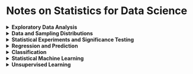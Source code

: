 # Notes on Statistics for Data Science

<details>
<summary><b>Exploratory Data Analysis</b></summary>

-  Estimates of Location
-  Elements of Structured Data
-  Compute the mean, trimmed mean, the median of the state 
-  Compute the average murder rate for the country
-  Compute the median murder rate for the country
-  Estimates of Variability
-  Estimates Based on Percentiles
-  Percentile: Precise Definition
-  Computing standard deviation, quantiles, and MAD of State Population
-  Exploring Data Distribution
-  Percentiles and Boxplots
-  Compute some percentiles of the murder rate by state
-  Plotting boxplot of the population by state
-  Frequency Table and Histograms
-  Compute Frequency Table for Population By State
-  Plotting a Histogram
-  Density Plots and Estimates
-  Plotting density plot superposed on a histogram
-  Exploring Binary and Categorical Data
-  Plotting Bar Charts of Airport Delays Per Year By Cause
-  Mode and Expected Value
-  Probability
-  Further Reading
-  Correlation
-  Compute Correlation Between Telecommunication Stock Returns From June 2015 Through July 2021 
-  Compute Heatmap of Daily Returns for Major Exchange-traded Funds (ETFs)
-  Scatterplots
-  Plotting Scatterplot of Correlation Between Returns for ATT and Verizon
-  Exploring Two or More Variables
-  Hexagonal Binning and Contours (Plotting Numeric Versus Numeric Data)
-  Plotting Hexagonal Binning of Relationship Between the Finished Square Feet and Tax-assessed Value for Homes in King County
-  Plotting Contour Plot for Tax-assessed Value vs. Finished Square Feet
-  Two Categorical Variables
-  Compute Contingency Table Between a Grade of a Personal Loan and Outcome of That Loan
-  Categorical and Numeric Data
-  Plotting Boxplot of Percentage of Flights in a Month By Carrier’s Control
-  Plotting Violin Plot of Percent of Airline Delays by Carrier
-  Visualizing Multiple Variables
-  Plotting Facets (Hexagonal Bins of Tax-assessed Value vs. Finished Square Feet Conditioning on Zip Code)
</details>

<details>
<summary><b>Data and Sampling Distributions</b></summary>

-  Random Sampling and Sample Bias
-  Size Versus Quality: When Does Size Matter?
-  Sample Mean Versus Population Mean
-  Selection Bias
-  Sampling Distribution of a Statistic
-  Plotting histogram of annual income of loan applicants, mean of 5 applicants, mean of 20 applicants
-  The Bootstrap
-  Bootstrap confidence interval for the annual income of loan applicants, based on a sample of 20
-  Compute boostrap statistics (bias and standard error)
-  Confidence Intervals
-  Normal Distribution
-  Standard Normal and QQ-Plots
-  Plotting QQ-Plot of a sample of 100 values drawn from a standard normal distribution
-  Long-Tailed Distribution
-  Plotting QQ-Plot of the returns for Netflix(NFLX)
-  Student's t-Distribution
-  Binomial Distribution
-  Compute binomial PMF and CDF of observing 3 sales in 200 clicks with p = .02
-  Chi-Square Distribution
-  F-Distribution
-  Poisson and Related Distributions
-  Simulating and plotting poisson distribution
-  Simulating and plotting exponential distribution
-  Simulating and plotting weibull distribution
</details>

<details>
<summary><b>Statistical Experiments and Significance Testing</b></summary>

-  A/B Testing
-  Why Have a Control Group?
-  Why Just A/B? Why Not C, D,…?
-  Caution Story (Facebook)
-  Further Reading
-  Hypothesis Tests
-  The Null Hypothesis
-  Alternative Hypothesis
-  One-Way Versus Two-Way Hypothesis Tests
-  Resampling
-  Permutation Test
-  Example: Web Stickiness
-  Exhaustive and Bootstrap Permutation Tests
-  Permutation Tests: The Bottom Line for Data Science
-  Table for ecommerce experiment results
-  p-Value
-  Alpha
-  p-value controversy
-  Practical significance
-  Type 1, Type 2 Errors, Data Science, and p-Values
-  Statistical Significance and p-Values
-  t-Tests
-  Multiple Testing
-  Degrees of Freedom
-  Further Reading
-  ANOVA
-  Plotting Boxplots Of The Four Webpages
-  Compute the permutation test (ANOVA)
-  F-Statistic
-  Two-Way ANOVA
-  Chi-Square Test
-  Chi-Square Test: A Resampling Appproach
-  Compute Permutation Test (Chi-Square)
-  Chi-Square Test: Statistical Theory
-  Plotting Chi-Square Distribution With Different Degrees Of Freedom
-  Fisher's Exact Test
-  Detecting Scientific Fraud
-  Relevance for Data Science
-  Multi-Arm Bandit
-  Further Reading
-  Power and Sample Size
-  Sample Size
</details>

<details>
<summary><b>Regression and Prediction</b></summary>

-  Simple Linear Regression
-  Plotting Scatter Plot Cotton Exposure Versus Lung Capacity
-  Compute Regression Line Intercept And Coefficient
-  Fitted Values and Residuals
-  Plotting Residuals From A Regression Line
-  Least Squares
-  Prediction Versus Explanation (Profiling)
-  Multiple Linear Regression
-  Example: King County Housing Data
-  Assessing the Model
-  Compute Mean Squared Error To Get RMSE And R2 Score For The Coefficient Of Detemination
-  A More Detailed Analysis Of The Regressoin Model
-  Cross-Validation
-  Model Selection and Stepwise Regression
-  Weighted Regression
-  Example With Housing Data
-  Prediction Using Regression
-  The Dangers of Extrapolation
-  Confidence and Prediction Intervals
-  Prediction Interval or Confidence Interval?
-  Factor Variable in Regression
-  Convert Categorical Variables To Dummies
-  Different Factor Codings
-  Factor Variables with Many Levels
-  Ordered Factor Variables
-  Interpreting the Regression Equation
-  Correlated Predictors
-  Including Interactions Between Variables In King County Data
-  Multicollinearity
-  Confounding Variables
-  Interactions and Main 
-  Model Selection with Interaction Terms
-  Regression Diagnostics
-  Outliers
-  Influential Values
-  An Examples Of An Influential Data Point In Regression
-  Plot To Determine Which Observations Have High Influence; Points With Cook'S Distance
-  Comparison Of Regression Coefficients With The Full Data And With Influential Data Removed
-  Heteroskedasticity, Non-Normality, and Correlated Errors
-  Plotting The Absolute Value Of The Residuals Vs. The Predicted Values
-  Plotting A Histogram Of The Standardized Residuals From The Regression Of The Housing Data (98105')
-  Scatterplot Smoothers
-  Partial Residual Plots and Nonlinearity
-  Plotting A Partial Residual Plot For The Variable `Sqfttotliving`
-  Plotting A Partial Residual Plot For All The Variable
-  Polynomial and Spline Regression
-  Nonlinear Regression
-  Polynomial
-  Plotting A Polynomial Regression Fit For The Variable Sqfttotliving (Solid Line) Versus A Smooth (Dashed Line)
-  Splines
-  Plotting A Spline Regression Fit For The Variable Sqfttotliving(Solid Line) Compared To A Smooth(Dashed Line)
-  Generalized Additive Models
-  Using pyGAM
-  Using `statsmodels`
-  Plotting A GAM Regression Fit For The Variable (Solid Line) Compared To A Smooth (Dashed Line)
-  Additional Material - Regularization
-  Lasso
</details>

<details>
<summary><b>Classification</b></summary>

- Naive Bayes
- Why Exact Bayesian Classification Is Impractical
- Discriminant Analysis
- Covariance Matrix
- Fisher's Linear Discriminant (A Simple Example)
- Using Discriminant Analysis for Feature Selection
- Logistic Regression
- Logistic Response Function and Logit
- Logistic Regression and the GLM
- Interpreting the Coefficients and Odds Ratios
- Linear and Logistic Regression: Similarities and Differences
- Maximum Likelihood Estimation
- Evaluating Classification Models
- Confusion Matrix
- The Rare Class Problem
- Precision, Recall, and Specificity
- ROC Curve
- Precision-Recall Curve
- AUC
- Lift
- Strategies for Imbalanced Data
- Undersampling
- Oversampling and Up/Down Weighting
- Data Generation
- Cost-Based Classification
- Exploring the Predictions
</details>

<details>
<summary><b>Statistical Machine Learning</b></summary>

- K-Nearest Neighbors
- A Small Example: Predicting Loan Default
- Distance Metrics
- One Hot Encoder
- Standardization (Normalization, z-Scores)
- Choosing K
- KNN as a Feature Engine
- Tree Models
- A Simple Example
- The Recursive Partitioning Algorithm
- Measuring Homogeneity or Impurity
- Stopping the Tree from Growing
- Controlling tree complexity in Python
- Predicting a Continuous Value
- How Trees Are Used
- Bagging and the Random Forest
- Variable Importance
- Hyperparameters
- Boosting
- The Boosting Algorithm
- XGBoost
- Regularization: Avoiding Overfitting
- Ridge Regression and the Lasso
- Hyperparameters and Cross-Validation
- XGBoost Hyperparameters
</details>

<details>
<summary><b>Unsupervised Learning</b>
</summary>
  
- Principal Components Analysis
- A Simple Example
- Computing the Principal Components
- Interpreting Principal Components
- How Many Components to Choose?
- Correspondence Analysis
- K-means Clustering
- A Simple Example
- K-Means Algorithm
- Interpreting the Clusters
- Selecting the Number of Clusters
- Hierarchical Clustering
- A Simple Example
- The Dendrogram
- The Agglomerative Algorithm
- Measures of Dissimilarity
- Model-Based Clustering
- Multivariate Normal Distribution
- Mixtures of Normals
- Selecting the Number of Clusters
- Scaling and Categorical Variables
- Scaling the Variables
- Dominant Variables
- Categorical Data and Gower's Distance
- Problems in clustering with mixed data types
</details>

